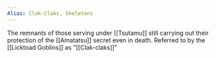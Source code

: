 ```yaml
---
Alias: Clak-Claks, Skeletons
---
```


The remnants of those serving under [[Tsutamu]] still carrying out their protection of the [[Amatatsu]] secret even in death. Referred to by the [[Licktoad Goblins]] as "[[Clak-claks]]"